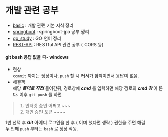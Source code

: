 # 개발 관련 공부  
- [basic](https://github.com/jeonka1001/Study/tree/main/basic) : 개발 관련 기본 지식 정리
- [springboot](https://github.com/jeonka1001/Study/tree/main/springboot) : springboot-jpa 공부 정리
- [go_study](https://github.com/jeonka1001/Study/tree/main/go_study) : GO 언어 정리
- [REST-API](https://github.com/jeonka1001/Study/tree/main/REST_API) : RESTful API 관련 공부 ( CORS 등)


#### git bash 응답 없을 때- windows
- 현상  
```commit``` 까지는 정상이나, ```push``` 할 시 커서가 깜빡이면서 응답이 없음.  
- 해결책  
해당 ***폴더로 직접*** 들어간뒤, 경로창에 ***cmd*** 를 입력하면 해당 경로의 ***cmd 창*** 이 뜬다. 이후 ```git push``` 를 하면  

> 1. 인터넷 승인 어쩌고 ~~~  
> 2. 개인 승인 토큰 ~~~~  

1번 선택 후 ***Git*** 아이디 로그인을 한 후 ( 이미 했다면 생략 ) 권한을 주면 해결  
두 번째 ```push``` 부터는 ```bash``` 로 정상 작동.
